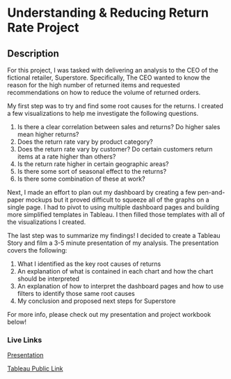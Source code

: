 # Understanding & Reducing Return Rate Project

## Description
For this project, I was tasked with delivering an analysis to the CEO of the fictional retailer, Superstore. Specifically, The CEO wanted to know the reason for the high number of returned items and requested recommendations on how to reduce the volume of returned orders. 

My first step was to try and find some root causes for the returns. I created a few visualizations to help me investigate the following questions. </br>
1) Is there a clear correlation between sales and returns? Do higher sales mean higher returns?
2) Does the return rate vary by product category?
3) Does the return rate vary by customer? Do certain customers return items at a rate higher than others?
4) Is the return rate higher in certain geographic areas?
5) Is there some sort of seasonal effect to the returns?
6) Is there some combination of these at work?

Next, I made an effort to plan out my dashboard by creating a few pen-and-paper mockups but it proved difficult to squeeze all of the graphs on a single page. I had to pivot to using multiple dashboard pages and building more simplified templates in Tableau. I then filled those templates with all of the visualizations I created. 

The last step was to summarize my findings! I decided to create a Tableau Story and film a 3-5 minute presentation of my analysis. The presentation covers the following: 

1) What I identified as the key root causes of returns
2) An explanation of what is contained in each chart and how the chart should be interpreted
3) An explanation of how to interpret the dashboard pages and how to use filters to identify those same root causes
4) My conclusion and proposed next steps for Superstore

For more info, please check out my presentation and project workbook below! 

### Live Links

[Presentation](https://drive.google.com/file/d/1BxswLud5lVDQpVYjP3GchG9hiyebA577/view?usp=sharing)

[Tableau Public Link](https://public.tableau.com/views/SuperstoreReturnsAnalysis_16930182006160/SuperstoreReturnsAnalysisFinal?:language=en-US&publish=yes&:display_count=n&:origin=viz_share_link)

 

